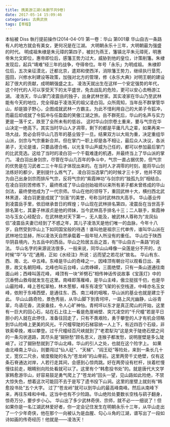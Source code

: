 ```yaml
---
title: 携美游江湖(未删节共9卷)
date: 2017-05-14 15:09:46
categories: 古典武俠
tags: [草榴]
---
```

本帖被 Diss 執行提前操作(2014-04-01)
第一卷：华山 第001章 华山自古一条路
有人的地方就会有美女，更何况是在江湖。
大明朝永乐十三年，大明朝最为强盛的时代。
明成祖朱棣是朱元璋的第四子，被封为燕王，籓镇北平朱元璋死，明惠帝朱允文即位，惠帝即位后，感籓王势力过大，威胁到他的皇位，计策削籓。朱棣发现后，起兵“靖难”经三年的战争，夺得帝位。年号「永乐」为明成祖。
朱棣即位后，五次亲征漠北，迁都北京，遣郑和使西洋，消除籓王势力，继续执行垦荒，囤田，兴修水利建设等政策，加強对北方的管理，修《永乐大典》对明王朝的建设起了很大的贡献，成明朝强盛之主。
凌浩天就出生在这样一个安定强势的年代，这个时代的人可以享受天下的太平盛世，免去战乱的危险，更可以安心去畅游江湖。
凌浩天，华山掌门凌震岳的独子，出身武林世家。其实凌家在华山乃至武林能有今天的地位，完全得益于凌浩天的祖父凌白羽。众所周知，当年岳不群掌管华山，却是狼子野心，企图成就武林一方霸主。为此不惜利用自己的大弟子令狐冲，而最后却成就了令狐冲与任盈盈的笑傲江湖之旅。岳不群死后，华山的名声与实力更是一落千丈，跌至了全所未有的低谷。
这时华山剑宗卷土重来，要与气宗在华山决定一绝高下。其实当时华山人才凋零，剩下的都是平庸凡凡之辈，如果再来一场大战，势必会将华山几百年的基业毁于一旦。结果双方以大局为重，决定重组华山派，剑宗与气宗重新合并。但在掌门一职上却是各不相让，最后众人决议，各派弟子，无论是谁，只要品德合格，以光复华山声威为己任的，都可以参加最后掌门的比武竞选。这给了当时的凌白羽一个千载难逢的机遇，并最终当上了华山派的掌门。
凌白羽出身剑宗，尽管在华山几百年的争斗中，气宗一直占据优势，但气宗的优势是在习武者二三十年后才体现出来的。在当时人才凋零的时刻，能将华山剑法练好的都少，更别提什么练气了。
凌白羽当选掌门的时候才三十岁，他并不因为自己出身剑宗而排斥气宗，反将气宗的“紫霞神功”与剑宗的“独孤九剑”相结合。在凌白羽刻苦修练下，最终练成了华山自创始祖师以来所有弟子都未曾练成的华山剑法，最终使他成为了一代宗师。华山在他的领导下，重回武林十大，横扫西北武林黑道，凌白羽更是成就了“剑圣”的美誉，号称当时武林四大高手。
华山基业传到凌震岳手里，依旧继承昔日的辉煌；华山现在武林排名第四，凌震岳在当世高手排名第七，其妻子林淑贞是他的师妹，当今武林高手排名十三；二人联手，紫霞神功与玉女心经配合，在武林绝对天下第一，无人能及，被武林人尊称为“龙凤仙侣”凌震岳夫妻已经到了不惑之年，其儿子凌浩天是他们唯一的血脉，今年十八岁，自然受到华山上下如同国宝般的待遇！谁叫他是祖宗三代单传，谁叫华山派在武林地位显赫，所以凌浩天自然承载着一般年轻人所没有的重任。
华山位于陕西华阴县境内，为五岳中的西岳。华山之险居五岳之首，有“华山自古一条路”的说法。
华山名字的来源说法很多，一般来说，同华山山峰像一朵莲是分不开的，古时候“华”与“花”通用，正如《水经注》所说：远而望之若花状”故名。
华山有东、西、南、北、中五峰。东峰是华山的奇峰之一，因峰顶有朝台可以观看日出、美景，故又名朝阳峰。北峰也叫云台峰，山势峥嵘，三面绝壁，只有一条山道通往南面山岭；西峰叫莲花峰， 峰顶有一块“斧劈石”相传神话传说故事《宝莲灯》中的沉香劈山救母就发生在这里。南峰即落雁峰，是华山主峰，傲立挺拔千仞，也是华山最险峰，峰上苍松翠柏，林木葱郁，峰东有凌空飞架的长空栈道，中峰亦名玉女峰，依附于东峰西壁，是通往东、西、南三峰的咽喉，华山派的基业也就是建立于此。
华山山路奇险，景色秀丽，从华山脚下到青坷坪，一路上风光幽静，山谷青翠，鸟语花香，流泉垂挂，令人心旷神怡。青柯坪以东才是真正爬山的开始，这里有一巨大的回心石，站在石上往上一看是危崖峭壁、突兀凌空的“千尺幢”若是平日胆小的人就在此停住，准备往回走了，只有不畏艰险，勇于攀登的人才有机会领略到华山险峰上更美的风光。千尺幢窄陡的石梯容纳一人上下，有近四百个石级，非铁索牵挽，难以攀登。过千尺幢经百尺峡就到了“老君犁沟”这是夹于陡绝石壁之间的一条沟状道路，其尽头是“猢狲愁”顾名思义，连猴子都发愁，说明崖壁是多么陡峭了。过了猢狲愁就到了华山北峰。华山的引人之处，也就在这个险字上。
如果由北峰南上华山，则要闯过“仙人砭”、“天梯”、“阎王砭”等险处，来到一条长几十丈，宽仅二尺余，坡度极陡的名为“苍龙岭”的山脊前。这里两旁千丈绝壁，仅有这条石脊通达对岸，人若行走其间，会感到心惊肉跳。好在两旁设有栏杆，扶着栏慢慢往前走，眼睛别向险处看就可以了。这里有个“韩愈投书处”的。就是唐代大文学家韩愈游华山，好容易鼓足勇气爬上了“苍龙岭”回头一望，见山路如此险绝，不禁大惊失色，想着这次可能回不去于是写了遗书投下山涧。这里的崖壁上就刻有“韩愈投书处”五个大字。
过了“苍龙岭”就可以到华山的最高峰南峰。然后从南峰下来，再往东峰和中峰。这当中也有不少险路。华山绝险处要数长空栈与鹞子翻身，惊奇万分，要步步小心。
华山出了多少武林奇侠、宗师，就不必一一细说了！但如果你是一名江湖武林爱好者，你一定会记住发生在明朝永乐十三年，从华山走出了一个少年奇侠，他在那个一向被认为是血腥、勾心斗角的江湖，谱写出了一段如诗如画的传奇经历！他就是——凌浩天！